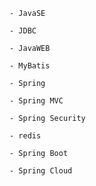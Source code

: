     - JavaSE
    
    - JDBC
    
    - JavaWEB
    
    - MyBatis
    
    - Spring
    
    - Spring MVC
    
    - Spring Security
    
    - redis
    
    - Spring Boot
    
    - Spring Cloud
    